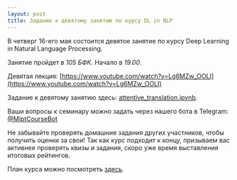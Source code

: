 ```yaml
---
layout: post
title: Задание к девятому занятию по курсу DL in NLP
---
```


В четверг 16-eго мая состоится девятое занятие по курсу Deep Learning in Natural Language Processing.

Занятие пройдет _в 105 БФК_. Начало в _19.00_.

Девятая лекция: [https://www.youtube.com/watch?v=Lg6MZw_OOLI](https://www.youtube.com/watch?v=Lg6MZw_OOLI) 

Задание к девятому занятию здесь: [attentive_translation.ipynb](https://github.com/deepmipt/deep-nlp-seminars/seminar_08/attentive_translation.ipynb).

Ваши вопросы к семинару можно задать через нашего бота в Telegram: [@MiptCourseBot](https://t.me/MiptCourseBot)

Не забывайте проверять домашние задания других участников, чтобы получить оценки за свои! Так как курс подходит к концу, призываем вас активнее проверять квизы и задания, скоро уже время выставления итоговых рейтингов.

План курса можно посмотреть [здесь](../NLP/).